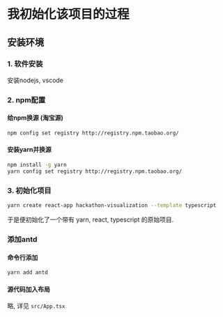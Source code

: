 # 我初始化该项目的过程

## 安装环境

### 1. 软件安装

安装nodejs, vscode

### 2. npm配置

#### 给npm换源 (淘宝源)

```bash
npm config set registry http://registry.npm.taobao.org/
```

#### 安装yarn并换源

```bash
npm install -g yarn
yarn config set registry http://registry.npm.taobao.org/
```

### 3. 初始化项目

```bash
yarn create react-app hackathon-visualization --template typescript
```

于是便初始化了一个带有 yarn, react, typescript 的原始项目.

### 添加antd

#### 命令行添加

```bash
yarn add antd
```

#### 源代码加入布局

略, 详见 `src/App.tsx`